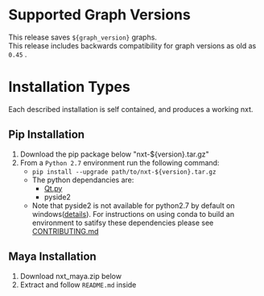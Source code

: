 # Supported Graph Versions
This release saves `${graph_version}` graphs.  
This release includes backwards compatibility for graph versions as old as `0.45` .

# Installation Types
Each described installation is self contained, and produces a working nxt.
## Pip Installation
1. Download the pip package below "nxt-${version}.tar.gz"
2. From a `Python 2.7` environment run the following command:
    - `pip install --upgrade path/to/nxt-${version}.tar.gz`
    - The python dependancies are:
        - [Qt.py](https://github.com/mottosso/Qt.py)
        - pyside2
    - Note that pyside2 is not available for python2.7 by default on windows([details](https://wiki.qt.io/Qt_for_Python/Considerations#Missing_Windows_.2F_Python_2.7_release)). For instructions on using conda to build an environment to satifsy these dependencies please see [CONTRIBUTING.md](https://github.com/SunriseProductions/nxt/blob/master/CONTRIBUTING.md#python-environment)

## Maya Installation
1. Download nxt_maya.zip below
2. Extract and follow `README.md` inside
